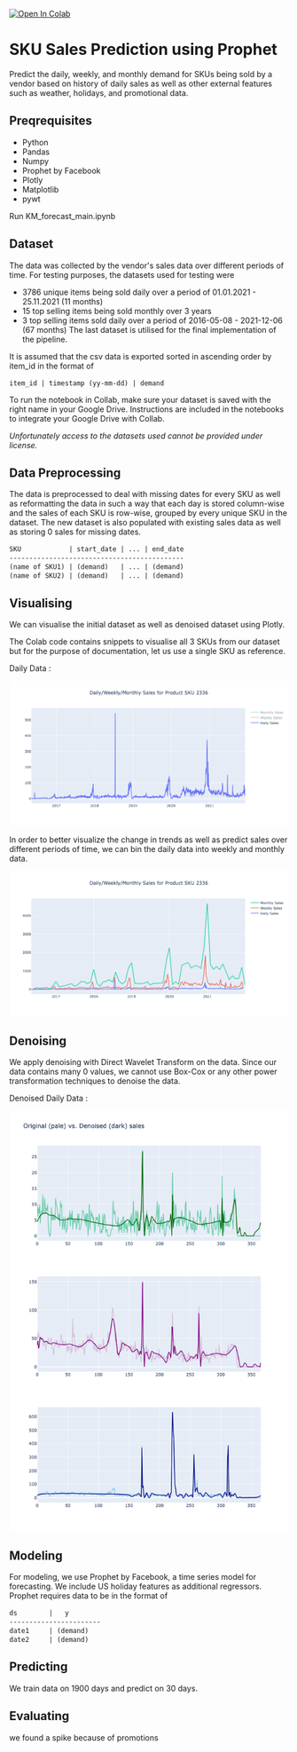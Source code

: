 [![Open In Colab](https://colab.research.google.com/assets/colab-badge.svg)](https://colab.research.google.com/drive/1qIl619KUAgBG2nD1lZzUwwVBwgqiyfDV?usp=sharing)

# SKU Sales Prediction using Prophet
Predict the daily, weekly, and monthly demand for SKUs being sold by a vendor based on history of daily sales as well as other external features such as weather, holidays, and promotional data. 

## Preqrequisites
- Python 
- Pandas
- Numpy
- Prophet by Facebook
- Plotly
- Matplotlib
- pywt

Run KM_forecast_main.ipynb

## Dataset
The data was collected by the vendor's sales data over different periods of time. For testing purposes, the datasets used for testing were
- 3786 unique items being sold daily over a period of 01.01.2021 - 25.11.2021 (11 months)
- 15 top selling items being sold monthly over 3 years 
- 3 top selling items sold daily over a period of 2016-05-08 - 2021-12-06 (67 months)
The last dataset is utilised for the final implementation of the pipeline.

It is assumed that the csv data is exported sorted in ascending order by item_id in the format of 
```
item_id | timestamp (yy-mm-dd) | demand
```
To run the notebook in Collab, make sure your dataset is saved with the right name in your Google Drive. Instructions are included in the notebooks to integrate your Google Drive with Collab.

*Unfortunately access to the datasets used cannot be provided under license.*

## Data Preprocessing
The data is preprocessed to deal with missing dates for every SKU as well as reformatting the data in such a way that each day is stored column-wise and the sales of each SKU is row-wise, grouped by every unique SKU in the dataset. The new dataset is also populated with existing sales data as well as storing 0 sales for missing dates.
```
SKU            | start_date | ... | end_date
--------------------------------------------
(name of SKU1) | (demand)   | ... | (demand)
(name of SKU2) | (demand)   | ... | (demand)
```
## Visualising
We can visualise the initial dataset as well as denoised dataset using Plotly.

The Colab code contains snippets to visualise all 3 SKUs from our dataset but for the purpose of documentation, let us use a single SKU as reference. 

Daily Data :

![daily_viz](https://raw.githubusercontent.com/dnezan/km-sku-prediction/main/data_images/Unknown-14.png)

In order to better visualize the change in trends as well as predict sales over different periods of time, we can bin the daily data into weekly and monthly data.

![monthly_viz](https://raw.githubusercontent.com/dnezan/km-sku-prediction/main/data_images/Unknown-15.png)

## Denoising
We apply denoising with Direct Wavelet Transform on the data. Since our data contains many 0 values, we cannot use Box-Cox or any other power transformation techniques to denoise the data.

Denoised Daily Data :

![denoise_daily_viz](https://raw.githubusercontent.com/dnezan/km-sku-prediction/main/data_images/Unknown-5.png)

## Modeling
For modeling, we use Prophet by Facebook, a time series model for forecasting. We include US holiday features as additional regressors.
Prophet requires data to be in the format of 
```
ds        |   y    
-----------------------
date1     | (demand)   
date2     | (demand)   
```

## Predicting
We train data on 1900 days and predict on 30 days.

## Evaluating
we found a spike because of promotions



